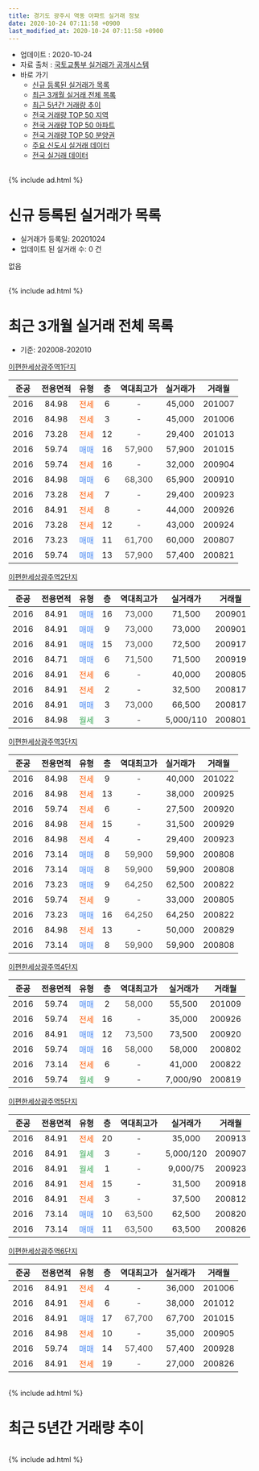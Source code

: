 ```yaml
---
title: 경기도 광주시 역동 아파트 실거래 정보
date: 2020-10-24 07:11:58 +0900
last_modified_at: 2020-10-24 07:11:58 +0900
---
```


* 업데이트 : 2020-10-24
* 자료 출처 : [국토교통부 실거래가 공개시스템](http://rt.molit.go.kr)
* 바로 가기
    * [신규 등록된 실거래가 목록](#신규-등록된-실거래가-목록)
    * [최근 3개월 실거래 전체 목록](#최근-3개월-실거래-전체-목록)
    * [최근 5년간 거래량 추이](#최근-5년간-거래량-추이)
    * [전국 거래량 TOP 50 지역](https://inasie.github.io/apt-trade-info/최근-3개월-전국에서-가장-거래가-많이-발생한-지역)
    * [전국 거래량 TOP 50 아파트](https://inasie.github.io/apt-trade-info/최근-3개월-전국에서-가장-거래가-많이-발생한-아파트)
    * [전국 거래량 TOP 50 분양권](https://inasie.github.io/apt-trade-info/최근-3개월-전국에서-가장-거래가-많이-발생한-분양권)
    * [주요 신도시 실거래 데이터](https://inasie.github.io/apt-trade-info/주요-신도시)
    * [전국 실거래 데이터](https://inasie.github.io/apt-trade-info/전국)
<br>
{% include ad.html %}
<br>

# 신규 등록된 실거래가 목록
* 실거래가 등록일: 20201024
* 업데이트 된 실거래 수: 0 건

없음

<br>
{% include ad.html %}
<br>

# 최근 3개월 실거래 전체 목록
* 기준: 202008-202010


[이편한세상광주역1단지](https://search.naver.com/search.naver?query=%EA%B2%BD%EA%B8%B0%EB%8F%84+%EA%B4%91%EC%A3%BC%EC%8B%9C+%EC%97%AD%EB%8F%99+%EC%9D%B4%ED%8E%B8%ED%95%9C%EC%84%B8%EC%83%81%EA%B4%91%EC%A3%BC%EC%97%AD1%EB%8B%A8%EC%A7%80)

|준공|전용면적|유형|층|역대최고가|실거래가|거래월|
|:---:|:---:|:---:|:---:|:---:|:---:|:---:|
|2016|84.98|<span style="color:#ff5a00">전세</span>|6|<span style="color:#444444">-</span>|45,000|201007|
|2016|84.98|<span style="color:#ff5a00">전세</span>|3|<span style="color:#444444">-</span>|45,000|201006|
|2016|73.28|<span style="color:#ff5a00">전세</span>|12|<span style="color:#444444">-</span>|29,400|201013|
|2016|59.74|<span style="color:#4285f3">매매</span>|16|<span style="color:#444444">57,900</span>|57,900|201015|
|2016|59.74|<span style="color:#ff5a00">전세</span>|16|<span style="color:#444444">-</span>|32,000|200904|
|2016|84.98|<span style="color:#4285f3">매매</span>|6|<span style="color:#444444">68,300</span>|65,900|200910|
|2016|73.28|<span style="color:#ff5a00">전세</span>|7|<span style="color:#444444">-</span>|29,400|200923|
|2016|84.91|<span style="color:#ff5a00">전세</span>|8|<span style="color:#444444">-</span>|44,000|200926|
|2016|73.28|<span style="color:#ff5a00">전세</span>|12|<span style="color:#444444">-</span>|43,000|200924|
|2016|73.23|<span style="color:#4285f3">매매</span>|11|<span style="color:#444444">61,700</span>|60,000|200807|
|2016|59.74|<span style="color:#4285f3">매매</span>|13|<span style="color:#444444">57,900</span>|57,400|200821|

[이편한세상광주역2단지](https://search.naver.com/search.naver?query=%EA%B2%BD%EA%B8%B0%EB%8F%84+%EA%B4%91%EC%A3%BC%EC%8B%9C+%EC%97%AD%EB%8F%99+%EC%9D%B4%ED%8E%B8%ED%95%9C%EC%84%B8%EC%83%81%EA%B4%91%EC%A3%BC%EC%97%AD2%EB%8B%A8%EC%A7%80)

|준공|전용면적|유형|층|역대최고가|실거래가|거래월|
|:---:|:---:|:---:|:---:|:---:|:---:|:---:|
|2016|84.91|<span style="color:#4285f3">매매</span>|16|<span style="color:#444444">73,000</span>|71,500|200901|
|2016|84.91|<span style="color:#4285f3">매매</span>|9|<span style="color:#444444">73,000</span>|73,000|200901|
|2016|84.91|<span style="color:#4285f3">매매</span>|15|<span style="color:#444444">73,000</span>|72,500|200917|
|2016|84.71|<span style="color:#4285f3">매매</span>|6|<span style="color:#444444">71,500</span>|71,500|200919|
|2016|84.91|<span style="color:#ff5a00">전세</span>|6|<span style="color:#444444">-</span>|40,000|200805|
|2016|84.91|<span style="color:#ff5a00">전세</span>|2|<span style="color:#444444">-</span>|32,500|200817|
|2016|84.91|<span style="color:#4285f3">매매</span>|3|<span style="color:#444444">73,000</span>|66,500|200817|
|2016|84.98|<span style="color:#34a853">월세</span>|3|<span style="color:#444444">-</span>|5,000/110|200801|

[이편한세상광주역3단지](https://search.naver.com/search.naver?query=%EA%B2%BD%EA%B8%B0%EB%8F%84+%EA%B4%91%EC%A3%BC%EC%8B%9C+%EC%97%AD%EB%8F%99+%EC%9D%B4%ED%8E%B8%ED%95%9C%EC%84%B8%EC%83%81%EA%B4%91%EC%A3%BC%EC%97%AD3%EB%8B%A8%EC%A7%80)

|준공|전용면적|유형|층|역대최고가|실거래가|거래월|
|:---:|:---:|:---:|:---:|:---:|:---:|:---:|
|2016|84.98|<span style="color:#ff5a00">전세</span>|9|<span style="color:#444444">-</span>|40,000|201022|
|2016|84.98|<span style="color:#ff5a00">전세</span>|13|<span style="color:#444444">-</span>|38,000|200925|
|2016|59.74|<span style="color:#ff5a00">전세</span>|6|<span style="color:#444444">-</span>|27,500|200920|
|2016|84.98|<span style="color:#ff5a00">전세</span>|15|<span style="color:#444444">-</span>|31,500|200929|
|2016|84.98|<span style="color:#ff5a00">전세</span>|4|<span style="color:#444444">-</span>|29,400|200923|
|2016|73.14|<span style="color:#4285f3">매매</span>|8|<span style="color:#444444">59,900</span>|59,900|200808|
|2016|73.14|<span style="color:#4285f3">매매</span>|8|<span style="color:#444444">59,900</span>|59,900|200808|
|2016|73.23|<span style="color:#4285f3">매매</span>|9|<span style="color:#444444">64,250</span>|62,500|200822|
|2016|59.74|<span style="color:#ff5a00">전세</span>|9|<span style="color:#444444">-</span>|33,000|200805|
|2016|73.23|<span style="color:#4285f3">매매</span>|16|<span style="color:#444444">64,250</span>|64,250|200822|
|2016|84.98|<span style="color:#ff5a00">전세</span>|13|<span style="color:#444444">-</span>|50,000|200829|
|2016|73.14|<span style="color:#4285f3">매매</span>|8|<span style="color:#444444">59,900</span>|59,900|200808|

[이편한세상광주역4단지](https://search.naver.com/search.naver?query=%EA%B2%BD%EA%B8%B0%EB%8F%84+%EA%B4%91%EC%A3%BC%EC%8B%9C+%EC%97%AD%EB%8F%99+%EC%9D%B4%ED%8E%B8%ED%95%9C%EC%84%B8%EC%83%81%EA%B4%91%EC%A3%BC%EC%97%AD4%EB%8B%A8%EC%A7%80)

|준공|전용면적|유형|층|역대최고가|실거래가|거래월|
|:---:|:---:|:---:|:---:|:---:|:---:|:---:|
|2016|59.74|<span style="color:#4285f3">매매</span>|2|<span style="color:#444444">58,000</span>|55,500|201009|
|2016|59.74|<span style="color:#ff5a00">전세</span>|16|<span style="color:#444444">-</span>|35,000|200926|
|2016|84.91|<span style="color:#4285f3">매매</span>|12|<span style="color:#444444">73,500</span>|73,500|200920|
|2016|59.74|<span style="color:#4285f3">매매</span>|16|<span style="color:#444444">58,000</span>|58,000|200802|
|2016|73.14|<span style="color:#ff5a00">전세</span>|6|<span style="color:#444444">-</span>|41,000|200822|
|2016|59.74|<span style="color:#34a853">월세</span>|9|<span style="color:#444444">-</span>|7,000/90|200819|

[이편한세상광주역5단지](https://search.naver.com/search.naver?query=%EA%B2%BD%EA%B8%B0%EB%8F%84+%EA%B4%91%EC%A3%BC%EC%8B%9C+%EC%97%AD%EB%8F%99+%EC%9D%B4%ED%8E%B8%ED%95%9C%EC%84%B8%EC%83%81%EA%B4%91%EC%A3%BC%EC%97%AD5%EB%8B%A8%EC%A7%80)

|준공|전용면적|유형|층|역대최고가|실거래가|거래월|
|:---:|:---:|:---:|:---:|:---:|:---:|:---:|
|2016|84.91|<span style="color:#ff5a00">전세</span>|20|<span style="color:#444444">-</span>|35,000|200913|
|2016|84.91|<span style="color:#34a853">월세</span>|3|<span style="color:#444444">-</span>|5,000/120|200907|
|2016|84.91|<span style="color:#34a853">월세</span>|1|<span style="color:#444444">-</span>|9,000/75|200923|
|2016|84.91|<span style="color:#ff5a00">전세</span>|15|<span style="color:#444444">-</span>|31,500|200918|
|2016|84.91|<span style="color:#ff5a00">전세</span>|3|<span style="color:#444444">-</span>|37,500|200812|
|2016|73.14|<span style="color:#4285f3">매매</span>|10|<span style="color:#444444">63,500</span>|62,500|200820|
|2016|73.14|<span style="color:#4285f3">매매</span>|11|<span style="color:#444444">63,500</span>|63,500|200826|


<script async src="//pagead2.googlesyndication.com/pagead/js/adsbygoogle.js"></script>
<!-- 기본 -->
<ins class="adsbygoogle"
     style="display:block"
     data-ad-client="ca-pub-2446590836940007"
     data-ad-slot="1659523306"
     data-ad-format="auto"
     data-full-width-responsive="true"></ins>
<script>
(adsbygoogle = window.adsbygoogle || []).push({});
</script>


[이편한세상광주역6단지](https://search.naver.com/search.naver?query=%EA%B2%BD%EA%B8%B0%EB%8F%84+%EA%B4%91%EC%A3%BC%EC%8B%9C+%EC%97%AD%EB%8F%99+%EC%9D%B4%ED%8E%B8%ED%95%9C%EC%84%B8%EC%83%81%EA%B4%91%EC%A3%BC%EC%97%AD6%EB%8B%A8%EC%A7%80)

|준공|전용면적|유형|층|역대최고가|실거래가|거래월|
|:---:|:---:|:---:|:---:|:---:|:---:|:---:|
|2016|84.91|<span style="color:#ff5a00">전세</span>|4|<span style="color:#444444">-</span>|36,000|201006|
|2016|84.91|<span style="color:#ff5a00">전세</span>|6|<span style="color:#444444">-</span>|38,000|201012|
|2016|84.91|<span style="color:#4285f3">매매</span>|17|<span style="color:#444444">67,700</span>|67,700|201015|
|2016|84.98|<span style="color:#ff5a00">전세</span>|10|<span style="color:#444444">-</span>|35,000|200905|
|2016|59.74|<span style="color:#4285f3">매매</span>|14|<span style="color:#444444">57,400</span>|57,400|200928|
|2016|84.91|<span style="color:#ff5a00">전세</span>|19|<span style="color:#444444">-</span>|27,000|200826|


<br>
{% include ad.html %}
<br>

# 최근 5년간 거래량 추이


<div style="width:100%;">
    <canvas id="deal_progress" height="200"></canvas>
</div>

<script>
new Chart(document.getElementById("deal_progress"), {
    type: 'line',
    data: {
        labels: ['201510','201511','201512','201601','201602','201603','201604','201605','201606','201607','201608','201609','201610','201611','201612','201701','201702','201703','201704','201705','201706','201707','201708','201709','201710','201711','201712','201801','201802','201803','201804','201805','201806','201807','201808','201809','201810','201811','201812','201901','201902','201903','201904','201905','201906','201907','201908','201909','201910','201911','201912','202001','202002','202003','202004','202005','202006','202007','202008','202009','202010'],
        datasets: [{
            label: '매매',
            pointRadius: 1,
            data: [0, 0, 0, 0, 0, 0, 0, 0, 0, 0, 0, 0, 0, 0, 0, 1, 1, 2, 1, 2, 2, 1, 1, 1, 1, 2, 6, 12, 9, 4, 2, 2, 2, 2, 7, 8, 9, 7, 10, 7, 1, 7, 6, 9, 9, 44, 52, 27, 11, 10, 7, 14, 22, 10, 5, 24, 30, 17, 11, 7, 3],
            borderColor: "rgba(255, 201, 14, 1)",
            backgroundColor: "rgba(255, 201, 14, 0.5)",
            fill: false,
            lineTension: 0
        },{
            label: '전월세',
            pointRadius: 1,
            data: [0, 0, 0, 0, 0, 0, 0, 0, 0, 1, 4, 7, 20, 28, 74, 60, 45, 13, 2, 4, 3, 8, 5, 11, 7, 10, 7, 11, 10, 14, 8, 4, 2, 8, 9, 20, 25, 24, 36, 42, 33, 26, 12, 12, 10, 10, 11, 21, 12, 24, 19, 15, 14, 9, 6, 9, 12, 15, 9, 14, 6],
            borderColor: "rgba(0, 141, 185, 1)",
            backgroundColor: "rgba(0, 141, 185, 0.5)",
            fill: false,
            lineTension: 0
        }
        ]
    },
    options: {
        responsive: true,
        title: {
            display: false
        },
        tooltips: {
            mode: 'index',
            intersect: false
        },
        hover: {
            mode: 'nearest',
            intersect: true
        },
        scales: {
            xAxes: [{
                display: true,
                scaleLabel: {
                    display: true,
                    labelString: '년/월'
                }
            }],
            yAxes: [{
                display: true,
                ticks: {
                    suggestedMin: 0,
                },
                scaleLabel: {
                    display: true,
                    labelString: '실거래 수'
                }
            }]
        }
    }
});

</script>


<br>
{% include ad.html %}
<br>

